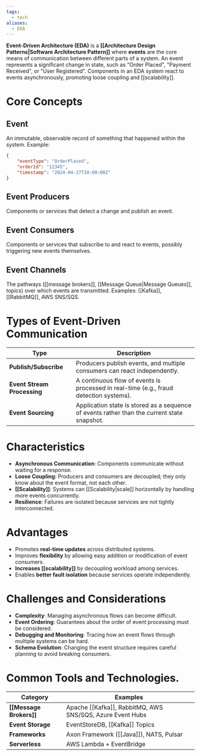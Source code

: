 ```yaml
---
tags:
  - tech
aliases:
  - EDA
---
```

**Event-Driven Architecture (EDA)** is a **[[Architecture Design Patterns|Software Architecture Pattern]]** where **events** are the core means of communication between different parts of a system.
An event represents a significant change in state, such as "Order Placed", "Payment Received", or "User Registered".
Components in an EDA system react to events asynchronously, promoting loose coupling and [[scalability]].

# Core Concepts
## Event
An immutable, observable record of something that happened within the system.
Example:
```json
{
	"eventType": "OrderPlaced", 
	"orderId": "12345", 
	"timestamp": "2024-04-27T10:00:00Z" 
}
```
## Event Producers
Components or services that detect a change and publish an event.
## Event Consumers
Components or services that subscribe to and react to events, possibly triggering new events themselves.
## Event Channels
The pathways ([[message brokers]], [[Message Queue|Message Queues]], topics) over which events are transmitted.
Examples: [[Kafka]], [[RabbitMQ]], AWS SNS/SQS.
# Types of Event-Driven Communication
| Type                        | Description                                                                                 |
| --------------------------- | ------------------------------------------------------------------------------------------- |
| **Publish/Subscribe**       | Producers publish events, and multiple consumers can react independently.                   |
| **Event Stream Processing** | A continuous flow of events is processed in real-time (e.g., fraud detection systems).      |
| **Event Sourcing**          | Application state is stored as a sequence of events rather than the current state snapshot. |
# Characteristics
- **Asynchronous Communication**: Components communicate without waiting for a response.
- **Loose Coupling**: Producers and consumers are decoupled; they only know about the event format, not each other.
- **[[Scalability]]**: Systems can [[Scalability|scale]] horizontally by handling more events concurrently.
- **Resilience**: Failures are isolated because services are not tightly interconnected.
# Advantages
- Promotes **real-time updates** across distributed systems.
- Improves **flexibility** by allowing easy addition or modification of event consumers.
- **Increases [[scalability]]** by decoupling workload among services.
- Enables **better fault isolation** because services operate independently.
# Challenges and Considerations
- **Complexity**: Managing asynchronous flows can become difficult.
- **Event Ordering**: Guarantees about the order of event processing must be considered.
- **Debugging and Monitoring**: Tracing how an event flows through multiple systems can be hard.
- **Schema Evolution**: Changing the event structure requires careful planning to avoid breaking consumers.
# Common Tools and Technologies.
| Category                | Examples                                                  |
| ----------------------- | --------------------------------------------------------- |
| **[[Message Brokers]]** | Apache [[Kafka]], RabbitMQ, AWS SNS/SQS, Azure Event Hubs |
| **Event Storage**       | EventStoreDB, [[Kafka]] Topics                            |
| **Frameworks**          | Axon Framework ([[Java]]), NATS, Pulsar                   |
| **Serverless**          | AWS Lambda + EventBridge                                  |
